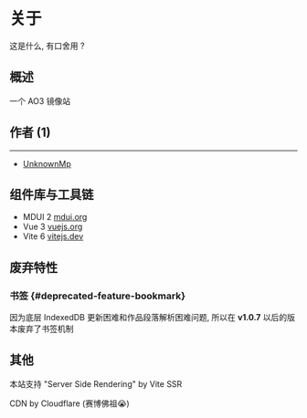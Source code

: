 # 关于

这是什么, 有口舍用 ?

概述
---
一个 AO3 镜像站

## 作者 (1)
---
- [UnknownMp](https://www.unknownmp.top)  
  <mdui-avatar src="https://cdn.unknownmp.top/website/logo.jpg"></mdui-avatar>
  

组件库与工具链
---
- MDUI 2 [mdui.org](https://mdui.org)
- Vue 3 [vuejs.org](https://vuejs.org)
- Vite 6 [vitejs.dev](https://vite.dev)

废弃特性
---

### 书签 {#deprecated-feature-bookmark}

因为底层 IndexedDB 更新困难和作品段落解析困难问题, 所以在 **v1.0.7** 以后的版本废弃了书签机制

其他
---
本站支持 "Server Side Rendering" by Vite SSR

CDN by Cloudflare (赛博佛祖😭)
